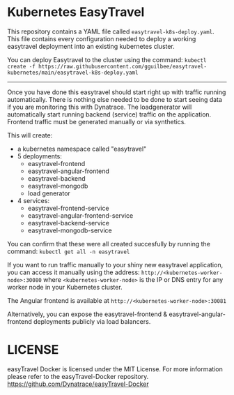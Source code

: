 # Kubernetes EasyTravel

This repository contains a YAML file called ``easytravel-k8s-deploy.yaml``. This file contains every configuration needed to deploy a working easytravel deployment into an existing kubernetes cluster.

You can deploy Easytravel to the cluster using the command: ``kubectl create -f https://raw.githubusercontent.com/gguilbee/easytravel-kubernetes/main/easytravel-k8s-deploy.yaml``

-----------------------
Once you have done this easytravel should start right up with traffic running automatically. There is nothing else needed to be done to start seeing data if you are monitoring this with Dynatrace.
The loadgenerator will automatically start running backend (service) traffic on the application. Frontend traffic must be generated manually or via synthetics. 

This will create:
- a kubernetes namespace called "easytravel"
- 5 deployments:
  - easytravel-frontend
  - easytravel-angular-frontend
  - easytravel-backend
  - easytravel-mongodb
  - load generator
- 4 services:
  - easytravel-frontend-service
  - easytravel-angular-frontend-service
  - easytravel-backend-service
  - easytravel-mongodb-service

You can confirm that these were all created succesfully by running the command:
``kubectl get all -n easytravel``

If you want to run traffic manually to your shiny new easytravel application, you can access it manually using the address: ``http://<kubernetes-worker-node>:30080`` where ``<kubernetes-worker-node>`` is the IP or DNS entry for any worker node in your Kubernetes cluster.

The Angular frontend is available at ``http://<kubernetes-worker-node>:30081``

Alternatively, you can expose the easytravel-frontend & easytravel-angular-frontend deployments publicly via load balancers. 

# LICENSE
easyTravel Docker is licensed under the MIT License.  For more information please refer to the easyTravel-Docker repository.
https://github.com/Dynatrace/easyTravel-Docker
